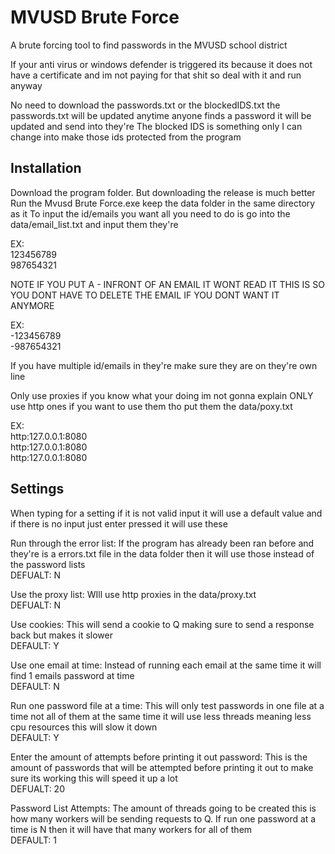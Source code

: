 # MVUSD Brute Force
A brute forcing tool to find passwords in the MVUSD school district

If your anti virus or windows defender is triggered its because it does not have a certificate and im not paying for that shit so deal with it and run anyway

No need to download the passwords.txt or the blockedIDS.txt the passwords.txt will be updated anytime anyone finds a password it will be updated and send into they're
The blocked IDS is something only I can change into make those ids protected from the program

## Installation 
Download the program folder. But downloading the release is much better
Run the Mvusd Brute Force.exe keep the data folder in the same directory as it
To input the id/emails you want all you need to do is go into the data/email_list.txt and input them they're

EX:  
123456789  
987654321

NOTE IF YOU PUT A - INFRONT OF AN EMAIL IT WONT READ IT THIS IS SO YOU DONT HAVE TO DELETE THE EMAIL IF YOU DONT WANT IT ANYMORE

EX:  
-123456789  
-987654321

If you have multiple id/emails in they're make sure they are on they're own line 

Only use proxies if you know what your doing im not gonna explain ONLY use http ones if you want to use them tho put them the data/poxy.txt

EX:  
http:127.0.0.1:8080  
http:127.0.0.1:8080  
http:127.0.0.1:8080  

## Settings

When typing for a setting if it is not valid input it will use a default value and if there is no input just enter pressed it will use these  

Run through the error list: If the program has already been ran before and they're is a errors.txt file in the data folder then it will use those instead of the password lists  
DEFUALT: N

Use the proxy list: WIll use http proxies in the data/proxy.txt  
DEFUALT: N

Use cookies: This will send a cookie to Q making sure to send a response back but makes it slower  
DEFAULT: Y

Use one email at time: Instead of running each email at the same time it will find 1 emails password at time  
DEFAULT: N

Run one password file at a time: This will only test passwords in one file at a time not all of them at the same time it will use less threads meaning less cpu resources this will slow it down  
DEFAULT: Y

Enter the amount of attempts before printing it out password: This is the amount of passwords that will be attempted before printing it out to make sure its working this will speed it up a lot  
DEFUALT: 20

Password List Attempts: The amount of threads going to be created this is how many workers will be sending requests to Q. If run one password at a time is N then it will have that many workers for all of them  
DEFAULT: 1
